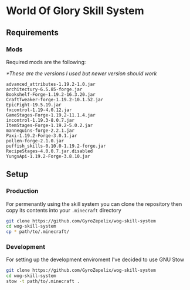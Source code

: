 # World Of Glory Skill System

## Requirements

### Mods
Required mods are the following:

*\*These are the versions I used but newer version should work*
```
advanced_attributes-1.19.2-1.0.jar
architectury-6.5.85-forge.jar
Bookshelf-Forge-1.19.2-16.3.20.jar
CraftTweaker-forge-1.19.2-10.1.52.jar
EpicFight-19.5.19.jar
fxcontrol-1.19-4.0.12.jar
GameStages-Forge-1.19.2-11.1.4.jar
incontrol-1.19.3-8.0.7.jar
ItemStages-Forge-1.19.2-5.0.2.jar
mannequins-forge-2.2.1.jar
Paxi-1.19.2-Forge-3.0.1.jar
pollen-forge-2.1.0.jar
puffish_skills-0.10.0-1.19.2-forge.jar
RecipeStages-4.0.0.7.jar.disabled
YungsApi-1.19.2-Forge-3.8.10.jar
```

## Setup

### Production
For permenantly using the skill system you can clone the repository then copy its contents into your `.minecraft` directory

```bash
git clone https://github.com/GyroZepelix/wog-skill-system
cd wog-skill-system
cp * path/to/.minecraft/
```

### Development
For setting up the development enviroment I've decided to use GNU Stow

```bash
git clone https://github.com/GyroZepelix/wog-skill-system
cd wog-skill-system
stow -t path/to/.minecraft . 
```
